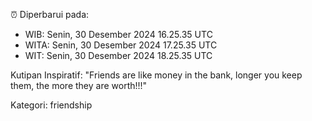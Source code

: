 ⏰ Diperbarui pada:
- WIB: Senin, 30 Desember 2024 16.25.35 UTC
- WITA: Senin, 30 Desember 2024 17.25.35 UTC
- WIT: Senin, 30 Desember 2024 18.25.35 UTC

Kutipan Inspiratif:
"Friends are like money in the bank, longer you keep them, the more they are worth!!!"


Kategori: friendship

